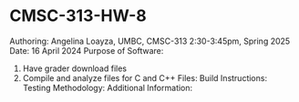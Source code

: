 # CMSC-313-HW-8
  Authoring: Angelina Loayza, UMBC, CMSC-313 2:30-3:45pm, Spring 2025
  Date: 16 April 2024
  Purpose of Software: 
  1. Have grader download files
  2. Compile and analyze files for C and C++
  Files:
  Build Instructions:
  Testing Methodology:
  Additional Information: 
